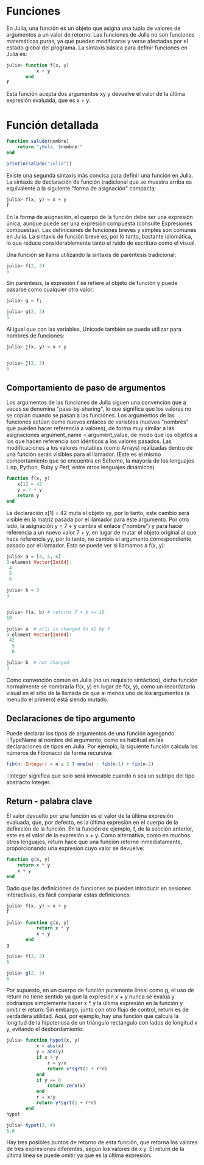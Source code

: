 # Funciones

En Julia, una función es un objeto que asigna una tupla de valores de argumentos a un valor de retorno. Las funciones de Julia no son funciones matemáticas puras, ya que pueden modificarse y verse afectadas por el estado global del programa. La sintaxis básica para definir funciones en Julia es:
```Julia
julia> function f(x, y)
           x + y
       end
f 
```
Esta función acepta dos argumentos xy y devuelve el valor de la última expresión evaluada, que es x + y.

# Función detallada
```Julia
function saludo(nombre)
    return "¡Hola, $nombre!"
end

println(saludo("Julia"))
```
Existe una segunda sintaxis más concisa para definir una función en Julia. La sintaxis de declaración de 
función tradicional que se muestra arriba es equivalente a la siguiente "forma de asignación" compacta:
```Julia
julia> f(x, y) = x + y
f 
```

En la forma de asignación, el cuerpo de la función debe ser una expresión única, aunque puede ser una expresión compuesta (consulte Expresiones compuestas). Las definiciones de funciones breves y simples son comunes en Julia. La sintaxis de función breve es, por lo tanto, bastante idiomática, lo que reduce considerablemente tanto el ruido de escritura como el visual.

Una función se llama utilizando la sintaxis de paréntesis tradicional:
```Julia
julia> f(2, 3)
5
```

Sin paréntesis, la expresión f se refiere al objeto de función y puede pasarse como cualquier otro valor:
```Julia
julia> g = f;

julia> g(2, 3)
5
```

Al igual que con las variables, Unicode también se puede utilizar para nombres de funciones:
```Julia
julia> ∑(x, y) = x + y


julia> ∑(2, 3)
5
```

## Comportamiento de paso de argumentos

Los argumentos de las funciones de Julia siguen una convención que a veces se denomina "pass-by-sharing", lo que significa que los valores no se copian cuando se pasan a las funciones. Los argumentos de las funciones actúan como nuevos enlaces de variables (nuevos "nombres" que pueden hacer referencia a valores), de forma muy similar a las asignaciones argument_name = argument_value, de modo que los objetos a los que hacen referencia son idénticos a los valores pasados. Las modificaciones a los valores mutables (como Arrays) realizadas dentro de una función serán visibles para el llamador. (Este es el mismo comportamiento que se encuentra en Scheme, la mayoría de los lenguajes Lisp, Python, Ruby y Perl, entre otros lenguajes dinámicos)
```Julia
function f(x, y)
    x[1] = 42    
    y = 7 + y    
    return y
end
```
La declaración x[1] = 42 muta el objeto xy, por lo tanto, este cambio será visible en la matriz pasada por el llamador para este argumento. Por otro lado, la asignación y = 7 + y cambia el enlace ("nombre") y para hacer referencia a un nuevo valor 7 + y, en lugar de mutar el objeto original al que hace referencia yy, por lo tanto, no cambia el argumento correspondiente pasado por el llamador. Esto se puede ver si llamamos a f(x, y):
```Julia
julia> a = [4, 5, 6]
3-element Vector{Int64}:
 4
 5
 6

julia> b = 3
3


julia> f(a, b) # returns 7 + b == 10
10

julia> a  # a[1] is changed to 42 by f
3-element Vector{Int64}:
 42
  5
  6

julia> b  # not changed
3
```

Como convención común en Julia (no un requisito sintáctico), dicha función normalmente se nombraría f!(x, y) en lugar de f(x, y), como un recordatorio visual en el sitio de la llamada de que al menos uno de los argumentos (a menudo el primero) está siendo mutado.

## Declaraciones de tipo argumento

Puede declarar los tipos de argumentos de una función agregando ::TypeName al nombre del argumento, como es habitual en las declaraciones de tipos en Julia. Por ejemplo, la siguiente función calcula los números de Fibonacci de forma recursiva:

```Julia
fib(n::Integer) = n ≤ 2 ? one(n) : fib(n-1) + fib(n-2)
```
::Integer significa que solo será invocable cuando n sea un subtipo del tipo abstracto Integer.

## Return - palabra clave
El valor devuelto por una función es el valor de la última expresión evaluada, que, por defecto, es la última expresión en el cuerpo de la definición de la función. En la función de ejemplo, f, de la sección anterior, este es el valor de la expresión x + y. Como alternativa, como en muchos otros lenguajes, return hace que una función retorne inmediatamente, proporcionando una expresión cuyo valor se devuelve:
```Julia
function g(x, y)
    return x * y
    x + y
end
```
Dado que las definiciones de funciones se pueden introducir en sesiones interactivas, es fácil comparar estas definiciones:
```Julia
julia> f(x, y) = x + y
f 

julia> function g(x, y)
           return x * y
           x + y
       end
g 

julia> f(2, 3)
5

julia> g(2, 3)
6
```

Por supuesto, en un cuerpo de función puramente lineal como g, el uso de return no tiene sentido ya que la expresión x + y nunca se evalúa y podríamos simplemente hacer x * y la última expresión en la función y omitir el return. Sin embargo, junto con otro flujo de control, return es de verdadera utilidad. Aquí, por ejemplo, hay una función que calcula la longitud de la hipotenusa de un triángulo rectángulo con lados de longitud x y, evitando el desbordamiento:
```Julia
julia> function hypot(x, y)
           x = abs(x)
           y = abs(y)
           if x > y
               r = y/x
               return x*sqrt(1 + r*r)
           end
           if y == 0
               return zero(x)
           end
           r = x/y
           return y*sqrt(1 + r*r)
       end
hypot 

julia> hypot(3, 4)
5.0
```

Hay tres posibles puntos de retorno de esta función, que retorna los valores de tres expresiones diferentes, según los valores de x y. El return de la última línea se puede omitir ya que es la última expresión.
